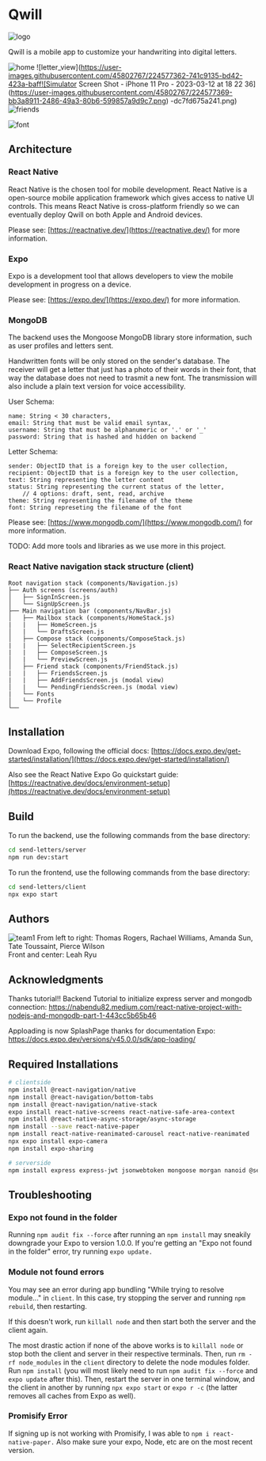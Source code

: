 # Qwill


![logo](https://user-images.githubusercontent.com/45802767/224577276-d8e807a8-801c-41cc-bb3c-455217f0f76c.png)

Qwill is a mobile app to customize your handwriting into digital letters. <br>



![home](https://user-images.githubusercontent.com/45802767/224577360-9e8f7cb8-d32a-4695-a91d-8652d030394f.png)
![letter_view](https://user-images.githubusercontent.com/45802767/224577362-741c9135-bd42-423a-baff![Simulator Screen Shot - iPhone 11 Pro - 2023-03-12 at 18 22 36](https://user-images.githubusercontent.com/45802767/224577369-bb3a8911-2486-49a3-80b6-599857a9d9c7.png)
-dc7fd675a241.png)
![friends](https://user-images.githubusercontent.com/45802767/224577422-80c84e11-b014-4a02-86e0-1d6f460138d8.png)

![font](https://user-images.githubusercontent.com/45802767/224577364-eb829670-523f-49d8-a893-488c538c1b1a.png)

## Architecture

### React Native
React Native is the chosen tool for mobile development. React Native is a open-source mobile application framework which gives access to native UI controls. This means React Native is cross-platform friendly so we can eventually deploy Qwill on both Apple and Android devices.

Please see: [https://reactnative.dev/](https://reactnative.dev/) for more information.

### Expo
Expo is a development tool that allows developers to view the mobile development in progress on a device.

Please see: [https://expo.dev/](https://expo.dev/) for more information.

### MongoDB
The backend uses the Mongoose MongoDB library store information, such as user profiles and letters sent.

Handwritten fonts will be only stored on the sender's database. The receiver will get a letter that just has a photo of their words in their font, that way the database does not need to trasmit a new font. The transmission will also include a plain text version for voice accessibility.

User Schema:
```
name: String < 30 characters,
email: String that must be valid email syntax,
username: String that must be alphanumeric or '.' or '_'
password: String that is hashed and hidden on backend
```

Letter Schema:
```
sender: ObjectID that is a foreign key to the user collection,
recipient: ObjectID that is a foreign key to the user collection,
text: String representing the letter content
status: String representing the current status of the letter,
    // 4 options: draft, sent, read, archive
theme: String representing the filename of the theme
font: String represeting the filename of the font
```

Please see: [https://www.mongodb.com/](https://www.mongodb.com/) for more information.

TODO: Add more tools and libraries as we use more in this project.

### React Native navigation stack structure (client)
```
Root navigation stack (components/Navigation.js)
├── Auth screens (screens/auth)
│   ├── SignInScreen.js
│   └── SignUpScreen.js
├── Main navigation bar (components/NavBar.js)
│   ├── Mailbox stack (components/HomeStack.js)
|   |   ├── HomeScreen.js
│   |   └── DraftsScreen.js
│   ├── Compose stack (components/ComposeStack.js)
|   |   ├── SelectRecipientScreen.js
|   |   ├── ComposeScreen.js
│   |   └── PreviewScreen.js
│   ├── Friend stack (components/FriendStack.js)
|   |   ├── FriendsScreen.js
|   |   ├── AddFriendsScreen.js (modal view)
│   |   └── PendingFriendsScreen.js (modal view)
|   └── Fonts
│   └── Profile 
└── 
```

## Installation

Download Expo, following the official docs: [https://docs.expo.dev/get-started/installation/](https://docs.expo.dev/get-started/installation/)

Also see the React Native Expo Go quickstart guide: [https://reactnative.dev/docs/environment-setup](https://reactnative.dev/docs/environment-setup)

## Build

To run the backend, use the following commands from the base directory:
```bash
cd send-letters/server
npm run dev:start
```

To run the frontend, use the following commands from the base directory:
```bash
cd send-letters/client
npx expo start
```

## Authors
![team1](https://user-images.githubusercontent.com/45802767/213886442-e6182d95-9df6-4775-bfa4-18b788df374b.jpg)
From left to right: Thomas Rogers, Rachael Williams, Amanda Sun, Tate Toussaint, Pierce Wilson <br>
Front and center: Leah Ryu <br>

## Acknowledgments
Thanks tutorial!!
Backend Tutorial to initialize express server and mongodb connection: https://nabendu82.medium.com/react-native-project-with-nodejs-and-mongodb-part-1-443cc5b65b46

Apploading is now SplashPage thanks for documentation Expo: https://docs.expo.dev/versions/v45.0.0/sdk/app-loading/

## Required Installations
```bash
# clientside
npm install @react-navigation/native
npm install @react-navigation/bottom-tabs
npm install @react-navigation/native-stack
expo install react-native-screens react-native-safe-area-context
npm install @react-native-async-storage/async-storage
npm install --save react-native-paper
npm install react-native-reanimated-carousel react-native-reanimated
npx expo install expo-camera
npm install expo-sharing

# serverside
npm install express express-jwt jsonwebtoken mongoose morgan nanoid @sendgrid/mail bcrypt cors dotenv esm
```

## Troubleshooting 
### Expo not found in the folder
Running `npm audit fix --force` after running an `npm install` may sneakily downgrade your Expo to version 1.0.0. If you're getting an "Expo not found in the folder" error, try running `expo update.`

### Module not found errors
You may see an error during app bundling "While trying to resolve module..." in `client`. In this case, try stopping the server and running `npm rebuild`, then restarting. 

If this doesn't work, run `killall node` and then start both the server and the client again. 

The most drastic action if none of the above works is to `killall node` or stop both the client and server in their respective terminals. Then, run `rm -rf node_modules` in the `client` directory to delete the node modules folder. Run `npm install` (you will most likely need to run `npm audit fix --force` and `expo update` after this). Then, restart the server in one terminal window, and the client in another by running `npx expo start` or `expo r -c` (the latter removes all caches from Expo as well). 

### Promisify Error

If signing up is not working with Promisify, I was able to `npm i react-native-paper.` Also make sure your expo, Node, etc are on the most recent version.




